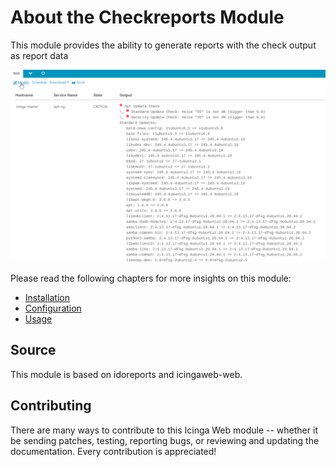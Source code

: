 # About the Checkreports Module <a id="checkreports-module-about"></a>

This module provides the ability to generate reports with the check output as report data

![report_output](doc/img/report_output.png)

Please read the following chapters for more insights on this module:

* [Installation](doc/02-Installation.md#module-checkreports-installation)
* [Configuration](doc/03-Configuration.md#module-checkreports-configuration)
* [Usage](doc/04-Usage.md#module-checkreports-usage)

## Source

This module is based on idoreports and icingaweb-web.


## Contributing

There are many ways to contribute to this Icinga Web module -- whether it be sending patches, testing, reporting bugs,
or reviewing and updating the documentation. Every contribution is appreciated!
